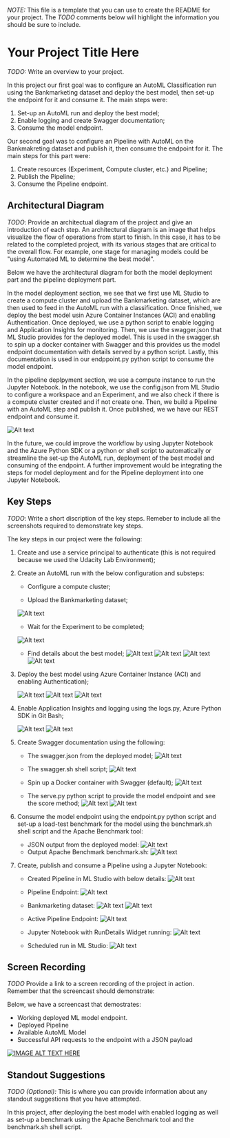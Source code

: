 *NOTE:* This file is a template that you can use to create the README for your project. The *TODO* comments below will highlight the information you should be sure to include.


# Your Project Title Here

*TODO:* Write an overview to your project.

In this project our first goal was to configure an AutoML Classification run using the Bankmarketing dataset and deploy the best model, then set-up the endpoint for it and consume it. The main steps were:
1. Set-up an AutoML run and deploy the best model;
2. Enable logging and create Swagger documentation;
3. Consume the model endpoint.

Our second goal was to configure an Pipeline with AutoML on the Bankmakreting dataset and publish it, then consume the endpoint for it. The main steps for this part were:
1. Create resources (Experiment, Compute cluster, etc.) and Pipeline;
2. Publish the Pipeline;
3. Consume the Pipeline endpoint. 

## Architectural Diagram
*TODO*: Provide an architectual diagram of the project and give an introduction of each step. An architectural diagram is an image that helps visualize the flow of operations from start to finish. In this case, it has to be related to the completed project, with its various stages that are critical to the overall flow. For example, one stage for managing models could be "using Automated ML to determine the best model".

Below we have the architectural diagram for both the model deployment part and the pipeline deployment part.

In the model deployment section, we see that we first use ML Studio to create a compute cluster and upload the Bankmarketing dataset, which are then used to feed in the AutoML run with a classification. Once finished, we deploy the best model usin Azure Container Instances (ACI) and enabling Authentication. Once deployed, we use a python script to enable logging and Application Insights for monitoring. Then, we use the swagger.json that ML Studio provides for the deployed model. This is used in the swagger.sh to spin up a docker container with Swagger and this provides us the model endpoint documentation with details served by a python script. Lastly, this documentation is used in our endppoint.py python script to consume the model endpoint.

In the pipeline deplpyment section, we use a compute instance to run the Jupyter Notebook. In the notebook, we use the config.json from ML Studio to configure a workspace and an Experiment, and we also check if there is a compute cluster created and if not create one. Then, we build a Pipeline with an AutoML step and publish it. Once published, we we have our REST endpoint and consume it.

![Alt text](./MLOps-Diagram.png)

In the future, we could improve the workflow by using Jupyter Notebook and the Azure Python SDK or a python or shell script to automatically or streamline the set-up the AutoML run, deployment of the best model and consuming of the endpoint. A further improvement would be integrating the steps for model deployment and for the Pipeline deployment into one Jupyter Notebook.

## Key Steps
*TODO*: Write a short discription of the key steps. Remeber to include all the screenshots required to demonstrate key steps. 


The key steps in our project were the following:
1. Create and use a service principal to authenticate (this is not required because we used the Udacity Lab Environment);
2. Create an AutoML run with the below configuration and substeps:

    * Configure a compute cluster;
    
    * Upload the Bankmarketing dataset;
    
    ![Alt text](./Screenshots/step2_registered_datasets.jpg)
    
    * Wait for the Experiment to be completed;
    
    ![Alt text](./Screenshots/step2_completed_experiment.jpg)
    
    * Find details about the best model;
    ![Alt text](./Screenshots/step2_best_model_1.jpg)
    ![Alt text](./Screenshots/step2_best_model_2.jpg)
    ![Alt text](./Screenshots/step2_best_model_3.jpg)
    ![Alt text](./Screenshots/step2_best_model_4.jpg)

3. Deploy the best model using Azure Container Instance (ACI) and enabling Authentication);

    ![Alt text](./Screenshots/step3_deploying_best_model.jpg)
    ![Alt text](./Screenshots/step3_deployed_best_model.jpg)
    ![Alt text](./Screenshots/step3_deployed_best_model_2.jpg)

4. Enable Application Insights and logging using the logs.py, Azure Python SDK in Git Bash;

    ![Alt text](./Screenshots/step4_enable_logging_app_insights_1.jpg)
    ![Alt text](./Screenshots/step4_enable_logging_app_insights_2.jpg)
    
5. Create Swagger documentation using the following:

    * The swagger.json from the deployed model;
    ![Alt text](./Screenshots/step5_swagger_uri.jpg)
    
    * The swagger.sh shell script; 
    ![Alt text](./Screenshots/step5_swagger_sh_output.jpg)
    
    * Spin up a Docker container with Swagger (default);
    ![Alt text](./Screenshots/step5_swagger_default.jpg)
    
    * The serve.py python script to provide the model endpoint and see the score method;
    ![Alt text](./Screenshots/step5_swagger_best_model.jpg)
    ![Alt text](./Screenshots/step5_swagger_api_contents.jpg)

6. Consume the model endpoint using the endpoint.py python script and set-up a load-test benchmark for the model using the benchmark.sh shell script and the Apache Benchmark tool:

    * JSON output from the deployed model:
    ![Alt text](./Screenshots/step6_consumend_endpoint_output.jpg)
    * Output Apache Benchmark benchmark.sh:
    ![Alt text](./Screenshots/step6_benchmark_sh_output.jpg)

7. Create, publish and consume a Pipeline using a Jupyter Notebook:

    * Created Pipeline in ML Studio with below details:
    ![Alt text](./Screenshots/step7_pipeline_running.jpg)
    
    * Pipeline Endpoint:
    ![Alt text](./Screenshots/step7_pipeline_endpoint_2.jpg)
    
    * Bankmarketing dataset:
    ![Alt text](./Screenshots/step7_bankmarketing_dataset.jpg)
    ![Alt text](./Screenshots/step7_bankmarketing_dataset_2.jpg)
    
    * Active Pipeline Endpoint:
    ![Alt text](./Screenshots/step7_pipeline_endpoint.jpg)
    
    * Jupyter Notebook with RunDetails Widget running:
    ![Alt text](./Screenshots/step7_RunDetails.jpg)
    
    * Scheduled run in ML Studio:
    ![Alt text](./Screenshots/step7_schedule_run.jpg)




## Screen Recording
*TODO* Provide a link to a screen recording of the project in action. Remember that the screencast should demonstrate:

Below, we have a screencast that demostrates: 
* Working deployed ML model endpoint.
* Deployed Pipeline
* Available AutoML Model
* Successful API requests to the endpoint with a JSON payload

[![IMAGE ALT TEXT HERE](https://img.youtube.com/vi/DoFEO-WXN0A/0.jpg)](https://www.youtube.com/watch?v=DoFEO-WXN0A)

## Standout Suggestions
*TODO (Optional):* This is where you can provide information about any standout suggestions that you have attempted.

In this project, after deploying the best model with enabled logging as well as set-up a benchmark using the Apache Benchmark tool and the benchmark.sh shell script.
